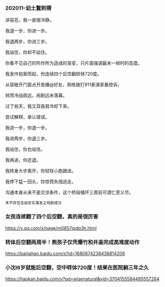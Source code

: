### 202011-幼土鳖刺猬

讲容忍，我一直很冷静。

我退一步，你进一步。

我退两步，你进三步。

我站住，你却不站住。

你看不见自己的所作所为造成的渐变，只片面强调最末一帧时的态度。

我发作拍案而起，你连续四个后空翻转体720度。

从容敞开门窗点开直播@好友，熟练拨打911表演家暴控诉。

转而冷战疏远，闹剧远未落幕。

过了些天，我又双叒叕冷却下来。

尝试解释，承认错误。

我进一步，你退一步。

我进两步，你退三步。

我站住，你也站住。

我再进，你还退。

我转身大步离开，你轻轻小跑跟进。

我停下猛一回头，你惊慌失措逃走。

沟通本身从来不是交涉条件，这个桥段循环三周目可谓仁至义尽。

`本节目包含由史实激发之戏剧成分`

### 女孩连续翻了四个后空翻，真的是很厉害
https://v.qq.com/x/page/m0857jqdp3h.html

### 转体后空翻两周半！熊孩子仅凭爆竹和井盖完成高难度动作
https://baijiahao.baidu.com/s?id=1680674238438814206

### 小沈l6岁就能后空翻，空中转体720度！结果在医院躺三年之久
https://haokan.baidu.com/v?pd=wisenatural&vid=3704155584495557264
